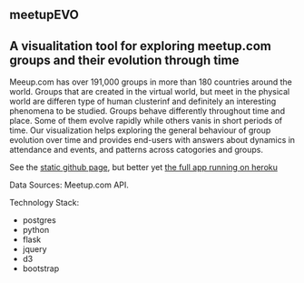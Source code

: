 ## meetupEVO 
## A visualitation tool for exploring meetup.com groups and their evolution through time

Meeup.com has over 191,000 groups in more than 180 countries around the world. Groups that are created in the virtual world, but meet in the physical world are differen type of human clusterinf and definitely an interesting phenomena to be studied. Groups behave differently throughout time and place. Some of them evolve rapidly while others vanis in short periods of time. Our visualization helps exploring the general behaviour of group evolution over time and provides end-users with answers about dynamics in attendance and events, and patterns across catogories and groups.

See the [static github page](https://nyu-cs6313-projects.github.io/sp2015-group13/), 
but better yet [the full app running on heroku](https://agile-island-7524.herokuapp.com/)

Data Sources: Meetup.com API.

Technology Stack:

* postgres
* python
* flask
* jquery
* d3
* bootstrap

